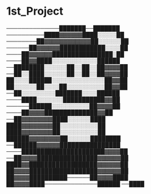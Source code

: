 # 1st_Project


──────────────███████──███████
──────────████▓▓▓▓▓▓████░░░░░██
────────██▓▓▓▓▓▓▓▓▓▓▓▓██░░░░░░██
──────██▓▓▓▓▓▓████████████░░░░██
────██▓▓▓▓▓▓████████████████░██
────██▓▓████░░░░░░░░░░░░██████
──████████░░░░░░██░░██░░██▓▓▓▓██
──██░░████░░░░░░██░░██░░██▓▓▓▓██
██░░░░██████░░░░░░░░░░░░░░██▓▓██
██░░░░░░██░░░░██░░░░░░░░░░██▓▓██
──██░░░░░░░░░███████░░░░██████
────████░░░░░░░███████████▓▓██
──────██████░░░░░░░░░░██▓▓▓▓██
────██▓▓▓▓██████████████▓▓██
──██▓▓▓▓▓▓▓▓████░░░░░░████
████▓▓▓▓▓▓▓▓██░░░░░░░░░░██
████▓▓▓▓▓▓▓▓██░░░░░░░░░░██
██████▓▓▓▓▓▓▓▓██░░░░░░████████
──██████▓▓▓▓▓▓████████████████
────██████████████████████▓▓▓▓██
──██▓▓▓▓████████████████▓▓▓▓▓▓██
████▓▓██████████████████▓▓▓▓▓▓██
██▓▓▓▓██████████████████▓▓▓▓▓▓██
██▓▓▓▓██████████──────██▓▓▓▓████
██▓▓▓▓████──────────────██████ 
──████
